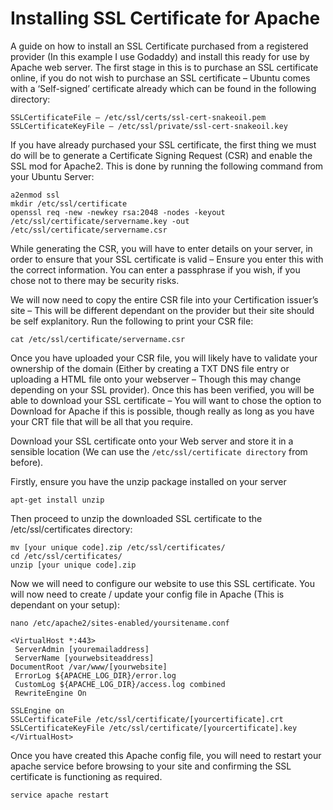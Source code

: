 # Installing SSL Certificate for Apache

A guide on how to install an SSL Certificate purchased from a registered provider (In this example I use Godaddy) and install this ready for use by Apache web server.
The first stage in this is to purchase an SSL certificate online, if you do not wish to purchase an SSL certificate – Ubuntu comes with a ‘Self-signed’ certificate already which can be found in the following directory:

```
SSLCertificateFile – /etc/ssl/certs/ssl-cert-snakeoil.pem
SSLCertificateKeyFile – /etc/ssl/private/ssl-cert-snakeoil.key
```

If you have already purchased your SSL certificate, the first thing we must do will be to generate a Certificate Signing Request (CSR) and enable the SSL mod for Apache2. This is done by running the following command from your Ubuntu Server:

```
a2enmod ssl
mkdir /etc/ssl/certificate
openssl req -new -newkey rsa:2048 -nodes -keyout /etc/ssl/certificate/servername.key -out /etc/ssl/certificate/servername.csr
```

While generating the CSR, you will have to enter details on your server, in order to ensure that your SSL certificate is valid – Ensure you enter this with the correct information. You can enter a passphrase if you wish, if you chose not to there may be security risks.

We will now need to copy the entire CSR file into your Certification issuer’s site – This will be different dependant on the provider but their site should be self explanitory. Run the following to print your CSR file:

```
cat /etc/ssl/certificate/servername.csr
```

Once you have uploaded your CSR file, you will likely have to validate your ownership of the domain (Either by creating a TXT DNS file entry or uploading a HTML file onto your webserver – Though this may change depending on your SSL provider). Once this has been verified, you will be able to download your SSL certificate – You will want to chose the option to Download for Apache if this is possible, though really as long as you have your CRT file that will be all that you require.

Download your SSL certificate onto your Web server and store it in a sensible location (We can use the `/etc/ssl/certificate directory` from before).

Firstly, ensure you have the unzip package installed on your server

```
apt-get install unzip
```

Then proceed to unzip the downloaded SSL certificate to the /etc/ssl/certificates directory:

```
mv [your unique code].zip /etc/ssl/certificates/
cd /etc/ssl/certificates/
unzip [your unique code].zip
```

Now we will need to configure our website to use this SSL certificate. You will now need to create / update your config file in Apache (This is dependant on your setup):

```
nano /etc/apache2/sites-enabled/yoursitename.conf
```
```
<VirtualHost *:443>
 ServerAdmin [youremailaddress]
 ServerName [yourwebsiteaddress]
DocumentRoot /var/www/[yourwebsite]
 ErrorLog ${APACHE_LOG_DIR}/error.log
 CustomLog ${APACHE_LOG_DIR}/access.log combined
 RewriteEngine On

SSLEngine on
SSLCertificateFile /etc/ssl/certificate/[yourcertificate].crt
SSLCertificateKeyFile /etc/ssl/certificate/[yourcertificate].key
</VirtualHost>
```

Once you have created this Apache config file, you will need to restart your apache service before browsing to your site and confirming the SSL certificate is functioning as required.

```
service apache restart
```
